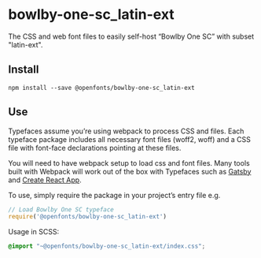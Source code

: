 
# bowlby-one-sc_latin-ext

The CSS and web font files to easily self-host “Bowlby One SC” with subset "latin-ext".

## Install

`npm install --save @openfonts/bowlby-one-sc_latin-ext`

## Use

Typefaces assume you’re using webpack to process CSS and files. Each typeface
package includes all necessary font files (woff2, woff) and a CSS file with
font-face declarations pointing at these files.

You will need to have webpack setup to load css and font files. Many tools built
with Webpack will work out of the box with Typefaces such as [Gatsby](https://github.com/gatsbyjs/gatsby)
and [Create React App](https://github.com/facebookincubator/create-react-app).

To use, simply require the package in your project’s entry file e.g.

```javascript
// Load Bowlby One SC typeface
require('@openfonts/bowlby-one-sc_latin-ext')
```

Usage in SCSS:
```scss
@import "~@openfonts/bowlby-one-sc_latin-ext/index.css";
```
